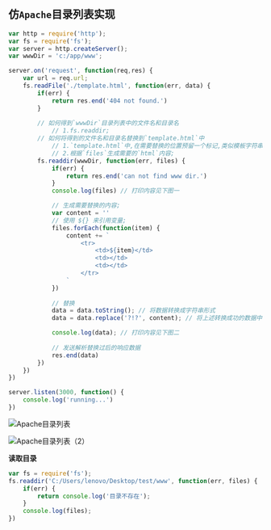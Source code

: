 ## 仿`Apache`目录列表实现

```javascript
var http = require('http');
var fs = require('fs');
var server = http.createServer();
var wwwDir = 'c:/app/www'; 

server.on('request', function(req,res) {
	var url = req.url;
	fs.readFile('./template.html', function(err, data) {
		if(err) {
			return res.end('404 not found.')
		}
        
		// 如何得到`wwwDir`目录列表中的文件名和目录名
			// 1.fs.readdir;
		// 如何将得到的文件名和目录名替换到`template.html`中
			// 1.`template.html`中,在需要替换的位置预留一个标记,类似模板字符串;
			// 2.根据`files`生成需要的`html`内容;
		fs.readdir(wwwDir, function(err, files) {
			if(err) {
				return res.end('can not find www dir.')
			}
			console.log(files) // 打印内容见下图一

			// 生成需要替换的内容;
			var content = ''
			// 使用 ${} 来引用变量;
			files.forEach(function(item) {
				content += `
					<tr>
						<td>${item}</td>
						<td></td>
						<td></td>
					</tr>
				`
			})
			
			// 替换
			data = data.toString(); // 将数据转换成字符串形式
            data = data.replace('?!?', content); // 将上述转换成功的数据中的`?!?`替换成苹果

            console.log(data); // 打印内容见下图二
            
            // 发送解析替换过后的响应数据
            res.end(data)
		})
	})
})

server.listen(3000, function() {
	console.log('running...')
})
```

![Apache目录列表](C:\Users\lenovo\Desktop\2019年11月19日始\notes\Node\img\Apache目录列表（1）.jpg)



![Apache目录列表（2）](C:\Users\lenovo\Desktop\2019年11月19日始\notes\Node\img\Apache目录列表（2）.jpg)



**读取目录**

```javascript
var fs = require('fs');
fs.readdir('C:/Users/lenovo/Desktop/test/www', function(err, files) {
    if(err) {
        return console.log('目录不存在');
    }
    console.log(files);
})
```

